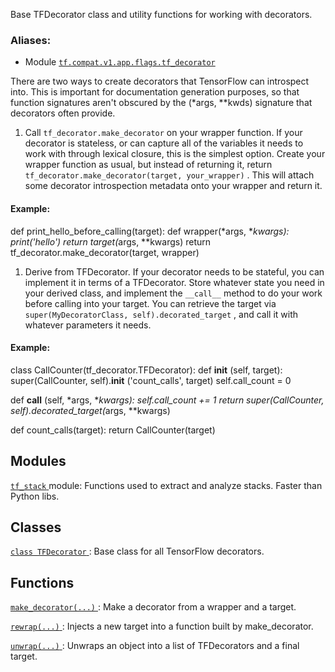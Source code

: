 Base TFDecorator class and utility functions for working with decorators.



### Aliases:

- Module [ `tf.compat.v1.app.flags.tf_decorator` ](/api_docs/python/tf/compat/v1/flags/tf_decorator)

There are two ways to create decorators that TensorFlow can introspect into.
This is important for documentation generation purposes, so that function
signatures aren't obscured by the (*args, **kwds) signature that decorators
often provide.


1. Call  `tf_decorator.make_decorator`  on your wrapper function. If your
decorator is stateless, or can capture all of the variables it needs to work
with through lexical closure, this is the simplest option. Create your wrapper
function as usual, but instead of returning it, return
 `tf_decorator.make_decorator(target, your_wrapper)` . This will attach some
decorator introspection metadata onto your wrapper and return it.



#### Example:
def print_hello_before_calling(target):
  def wrapper(*args, *<em>kwargs):
    print('hello')
    return target(</em>args, **kwargs)
  return tf_decorator.make_decorator(target, wrapper)


1. Derive from TFDecorator. If your decorator needs to be stateful, you can
implement it in terms of a TFDecorator. Store whatever state you need in your
derived class, and implement the  `__call__`  method to do your work before
calling into your target. You can retrieve the target via
 `super(MyDecoratorClass, self).decorated_target` , and call it with whatever
parameters it needs.



#### Example:
class CallCounter(tf_decorator.TFDecorator):
  def **init** (self, target):
    super(CallCounter, self).**init** ('count_calls', target)
    self.call_count = 0

def **call** (self, *args, *<em>kwargs):
    self.call_count += 1
    return super(CallCounter, self).decorated_target(</em>args, **kwargs)

def count_calls(target):
  return CallCounter(target)



## Modules
[ `tf_stack` ](https://tensorflow.google.cn/api_docs/python/tf/compat/v1/flags/tf_decorator/tf_stack) module: Functions used to extract and analyze stacks.  Faster than Python libs.



## Classes
[ `class TFDecorator` ](https://tensorflow.google.cn/api_docs/python/tf/compat/v1/flags/tf_decorator/TFDecorator): Base class for all TensorFlow decorators.



## Functions
[ `make_decorator(...)` ](https://tensorflow.google.cn/api_docs/python/tf/compat/v1/flags/tf_decorator/make_decorator): Make a decorator from a wrapper and a target.

[ `rewrap(...)` ](https://tensorflow.google.cn/api_docs/python/tf/compat/v1/flags/tf_decorator/rewrap): Injects a new target into a function built by make_decorator.

[ `unwrap(...)` ](https://tensorflow.google.cn/api_docs/python/tf/compat/v1/flags/tf_decorator/unwrap): Unwraps an object into a list of TFDecorators and a final target.

